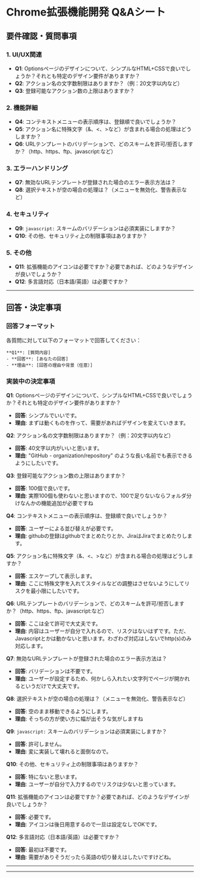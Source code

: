 # Chrome拡張機能開発 Q&Aシート

## 要件確認・質問事項

### 1. UI/UX関連
- **Q1**: Optionsページのデザインについて、シンプルなHTML+CSSで良いでしょうか？それとも特定のデザイン要件がありますか？
- **Q2**: アクション名の文字数制限はありますか？（例：20文字以内など）
- **Q3**: 登録可能なアクション数の上限はありますか？

### 2. 機能詳細
- **Q4**: コンテキストメニューの表示順序は、登録順で良いでしょうか？
- **Q5**: アクション名に特殊文字（&、<、>など）が含まれる場合の処理はどうしますか？
- **Q6**: URLテンプレートのバリデーションで、どのスキームを許可/拒否しますか？（http、https、ftp、javascript:など）

### 3. エラーハンドリング
- **Q7**: 無効なURLテンプレートが登録された場合のエラー表示方法は？
- **Q8**: 選択テキストが空の場合の処理は？（メニューを無効化、警告表示など）

### 4. セキュリティ
- **Q9**: `javascript:` スキームのバリデーションは必須実装にしますか？
- **Q10**: その他、セキュリティ上の制限事項はありますか？

### 5. その他
- **Q11**: 拡張機能のアイコンは必要ですか？必要であれば、どのようなデザインが良いでしょうか？
- **Q12**: 多言語対応（日本語/英語）は必要ですか？

---

## 回答・決定事項

### 回答フォーマット
各質問に対して以下のフォーマットで回答してください：

```
**Q1**: [質問内容]
- **回答**: [あなたの回答]
- **理由**: [回答の理由や背景（任意）]
```

### 実装中の決定事項

**Q1**: Optionsページのデザインについて、シンプルなHTML+CSSで良いでしょうか？それとも特定のデザイン要件がありますか？
- **回答**: シンプルでいいです。
- **理由**: まずは動くものを作って、需要があればデザインを変えていきます。

**Q2**: アクション名の文字数制限はありますか？（例：20文字以内など）
- **回答**: 40文字以内がいいと思います。
- **理由**: "GitHub - organization/repository" のような長い名前でも表示できるようにしたいです。

**Q3**: 登録可能なアクション数の上限はありますか？
- **回答**: 100個で良いです。
- **理由**: 実際100個も使わないと思いますので、100で足りないならフォルダ分けなんかの機能追加が必要ですね

**Q4**: コンテキストメニューの表示順序は、登録順で良いでしょうか？
- **回答**: ユーザーによる並び替えが必要です。
- **理由**: githubの登録はgithubでまとめたりとか、JiraはJiraでまとめたりします。

**Q5**: アクション名に特殊文字（&、<、>など）が含まれる場合の処理はどうしますか？
- **回答**: エスケープして表示します。
- **理由**: ここに特殊文字を入れてスタイルなどの調整はさせないようにしてリスクを最小限にしたいです。

**Q6**: URLテンプレートのバリデーションで、どのスキームを許可/拒否しますか？（http、https、ftp、javascript:など）
- **回答**: ここは全て許可で大丈夫です。
- **理由**: 内容はユーザーが自分で入れるので、リスクはないはずです。ただ、Javascriptとかは動かないと思います。わざわざ対応はしないでhttp(s)のみ対応します。

**Q7**: 無効なURLテンプレートが登録された場合のエラー表示方法は？
- **回答**: バリデーションは不要です。
- **理由**: ユーザーが設定するため、何かしら入れたい文字列でページが開かれるというだけで大丈夫です。

**Q8**: 選択テキストが空の場合の処理は？（メニューを無効化、警告表示など）
- **回答**: 空のまま移動できるようにします。
- **理由**: そっちの方が使い方に幅が出そうな気がしますね

**Q9**: `javascript:` スキームのバリデーションは必須実装にしますか？
- **回答**: 許可しません。
- **理由**: 変に実装して壊れると面倒なので。

**Q10**: その他、セキュリティ上の制限事項はありますか？
- **回答**: 特にないと思います。
- **理由**: ユーザーが自分で入力するのでリスクは少ないと思っています。

**Q11**: 拡張機能のアイコンは必要ですか？必要であれば、どのようなデザインが良いでしょうか？
- **回答**: 必要です。
- **理由**: アイコンは後日用意するので一旦は設定なしでOKです。

**Q12**: 多言語対応（日本語/英語）は必要ですか？
- **回答**: 最初は不要です。
- **理由**: 需要がありそうだったら英語の切り替えはしたいですけどね。

---

--- 